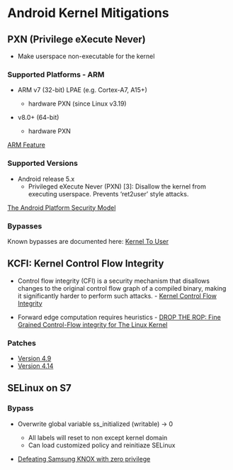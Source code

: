 # Android Kernel Mitigations

## PXN (Privilege eXecute Never)

* Make userspace non-executable for the kernel

### Supported Platforms - ARM

* ARM v7 (32-bit) LPAE (e.g. Cortex-A7, A15+)
   * hardware PXN (since Linux v3.19)

* v8.0+ (64-bit)
   * hardware PXN

[ARM Feature](http://infocenter.arm.com/help/index.jsp?topic=/com.arm.doc.den0024a/BABCEADG.html)
   
### Supported Versions

* Android release 5.x
   * Privileged eXecute Never (PXN) [3]: Disallow the kernel from executing userspace. Prevents ‘ret2user’ style attacks.

[The Android Platform Security Model](https://arxiv.org/pdf/1904.05572.pdf)

### Bypasses

Known bypasses are documented here: [Kernel To User](KernelToUser.md)

## KCFI: Kernel Control Flow Integrity

* Control flow integrity (CFI) is a security mechanism that disallows changes to the original control flow graph of a compiled binary, making it significantly harder to perform such attacks. - [Kernel Control Flow Integrity
](https://source.android.com/devices/tech/debug/kcfi)

* Forward edge computation requires heuristics - [DROP THE ROP: Fine Grained Control-Flow integrity for The Linux Kernel](https://github.com/kcfi/docs/blob/master/kCFI_slides.pdf)

### Patches

* [Version 4.9](https://android-review.googlesource.com/q/topic:android-4.9-cfi)
* [Version 4.14](https://android-review.googlesource.com/q/topic:android-4.14-cfi)

  
## SELinux on S7

### Bypass
* Overwrite global variable ss_initialized (writable) -> 0
   * All labels will reset to non except kernel domain
   * Can load customized policy and reinitiaze SELinux
   
* [Defeating Samsung KNOX
with zero privilege](https://www.blackhat.com/docs/us-17/thursday/us-17-Shen-Defeating-Samsung-KNOX-With-Zero-Privilege-wp.pdf)


